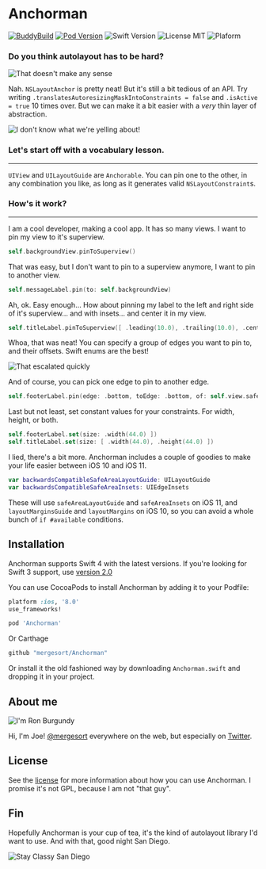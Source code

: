 # Anchorman

[![BuddyBuild](https://dashboard.buddybuild.com/api/statusImage?appID=59a836506532420001f89b3b&branch=master&build=latest)](https://dashboard.buddybuild.com/apps/59a836506532420001f89b3b/build/latest?branch=master) 
[![Pod Version](https://img.shields.io/badge/Pod-3.0-6193DF.svg)](https://cocoapods.org/)
![Swift Version](https://img.shields.io/badge/Swift-3.0%20|%203.1%20|%203.2%20|%204.0-brightgreen.svg)
![License MIT](https://img.shields.io/badge/License-MIT-lightgrey.svg) 
![Plaform](https://img.shields.io/badge/Platform-iOS-lightgrey.svg)

### Do you think autolayout has to be hard?

![That doesn't make any sense](gifs/doesnt_make_sense.gif)

Nah. `NSLayoutAnchor` is pretty neat! But it's still a bit tedious of an API. Try writing `.translatesAutoresizingMaskIntoConstraints = false` and `.isActive = true` 10 times over. But we can make it a bit easier with a *very* thin layer of abstraction.

![I don't know what we're yelling about!](gifs/yelling.gif)

### Let's start off with a vocabulary lesson.
---

`UIView` and `UILayoutGuide` are `Anchorable`. You can pin one to the other, in any combination you like, as long as it generates valid `NSLayoutConstraint`s.

### How's it work?
---

I am a cool developer, making a cool app. It has so many views. I want to pin my view to it's superview.

```swift
self.backgroundView.pinToSuperview()
```

That was easy, but I don't want to pin to a superview anymore, I want to pin to another view.

```swift
self.messageLabel.pin(to: self.backgroundView)
```

Ah, ok. Easy enough… How about pinning my label to the left and right side of it's superview… and with insets… and center it in my view.

```swift
self.titleLabel.pinToSuperview([ .leading(10.0), .trailing(10.0), .centerY ])
```

Whoa, that was neat! You can specify a group of edges you want to pin to, and their offsets. Swift enums are the best!

![That escalated quickly](gifs/escalated_quickly.gif)

And of course, you can pick one edge to pin to another edge.

```swift
self.footerLabel.pin(edge: .bottom, toEdge: .bottom, of: self.view.safeAreaLayoutGuide, constant: 10.0)
```

Last but not least, set constant values for your 
constraints. For width, height, or both.

```swift
self.footerLabel.set(size: .width(44.0) ])
self.titleLabel.set(size: [ .width(44.0), .height(44.0) ])
```

I lied, there's a bit more. Anchorman includes a couple of goodies to make your life easier between iOS 10 and iOS 11.

```swift
var backwardsCompatibleSafeAreaLayoutGuide: UILayoutGuide 
var backwardsCompatibleSafeAreaInsets: UIEdgeInsets 
```

These will use `safeAreaLayoutGuide` and `safeAreaInsets` on iOS 11, and `layoutMarginsGuide` and `layoutMargins` on iOS 10, so you can avoid a whole bunch of `if #available` conditions.

## Installation
Anchorman supports Swift 4 with the latest versions. If you're looking for Swift 3 support, use [version 2.0](https://github.com/mergesort/Anchorman/releases/tag/2.0)

You can use CocoaPods to install Anchorman by adding it to your Podfile:

```ruby
platform :ios, '8.0'
use_frameworks!

pod 'Anchorman'
```

Or Carthage

```swift
github "mergesort/Anchorman"
```

Or install it the old fashioned way by downloading `Anchorman.swift` and dropping it in your project.

## About me

![I'm Ron Burgundy](gifs/im_ron_burgundy.gif)

Hi, I'm Joe! [@mergesort](http://fabisevi.ch) everywhere on the web, but especially on [Twitter](https://twitter.com/mergesort).

## License

See the [license](LICENSE) for more information about how you can use Anchorman. I promise it's not GPL, because I am not "that guy".

## Fin

Hopefully Anchorman is your cup of tea, it's the kind of autolayout library I'd want to use. And with that, good night San Diego.

![Stay Classy San Diego](gifs/stay_classy.gif)
